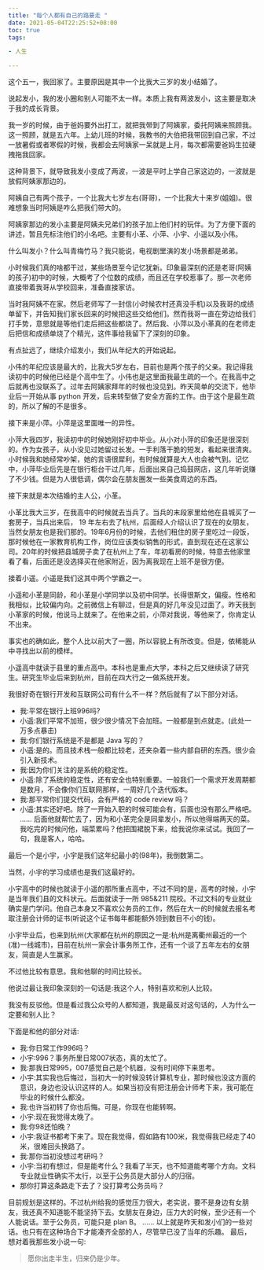 ```yaml
---
title: "每个人都有自己的路要走 "
date: 2021-05-04T22:25:52+08:00
toc: true
tags:

- 人生

---
```


这个五一，我回家了。主要原因是其中一个比我大三岁的发小结婚了。

说起发小，我的发小圈和别人可能不太一样。本质上我有两波发小，这主要是取决于我的成长背景。

我一岁的时候，由于爸妈要外出打工，就把我带到了阿姨家，委托阿姨来照顾我。这一照顾，就是五六年。上幼儿班的时候，我教书的大伯把我带回到自己家，不过一放暑假或者寒假的时候，我都会去阿姨家一呆就是上月，每次都需要爸妈生拉硬拽拖我回家。

这种背景下，就导致我发小变成了两波，一波是平时上学自己家这边的，一波就是放假阿姨家那边的。

阿姨自己有两个孩子，一个比我大七岁左右(哥哥)，一个比我大十来岁(姐姐)。很难想象当时阿姨是咋么把我们带大的。

阿姨家那边的发小主要是阿姨夫兄弟们的孩子加上他们村的玩伴。为了方便下面的讲述，暂且先标注他们的小名吧。主要有小革、小萍、小宇、小遥以及小伟。

什么叫发小？什么叫青梅竹马？我只能说，电视剧里演的发小场景都是弟弟。

小时候我们真的啥都干过，某些场景至今记忆犹新。印象最深刻的还是老哥(阿姨的孩子)初中的时候，大概考了个位数的成绩，而且还在学校惹事了。那一次老师直接带着我哥从学校回来，准备直接家访。

当时我阿姨不在家。然后老师写了一封信(小时候农村还真没手机)以及我哥的成绩单留下，并告知我们家长回来的时候把这些交给他们。然而我哥一直在旁边给我们打手势，意思就是等他们走后把这些都烧了。然后我、小萍以及小革真的在老师走后把信和成绩单烧了个精光，这件事给我留下了深刻的印象。

有点扯远了，继续介绍发小，我们从年纪大的开始说起。

小伟的年纪应该是最大的，比我大5岁左右，目前也是两个孩子的父亲。我记得我读初中的时候他已经是个高中生了。小伟也是这里面我最生疏的一个。在我高中之后就再也没联系了。过年去阿姨家拜年的时候也没见到。昨天简单的交流下，他毕业后一开始从事 python 开发，后来转型做了安全方面的工作。由于这个是最生疏的，所以了解的不是很多。

接下来是小萍。小萍是这里面唯一的异性。

小萍大我四岁，我读初中的时候她刚好初中毕业。从小对小萍的印象还是很深刻的。作为女孩子，从小没见过她留过长发。一手利落干脆的短发，看起来很清爽。小时候我和她经常吵架，她的言语很犀利，有时候就算是大人也会被气到。记忆中，小萍毕业后先是在银行柜台干过几年，后面出来自己捣鼓网店，这几年听说赚了不少钱。但是为人很低调，偶尔会在朋友圈发一些美食周边的东西。


接下来就是本次结婚的主人公，小革。

小革比我大三岁，在我高中的时候就去当兵了。当兵的末段家里给他在县城买了一套房子，当兵出来后， 19 年左右去了杭州，后面经人介绍认识了现在的女朋友，当然女朋友也是我们那的。19年6月份的时候，去他们租住的房子里吃过一段饭，那时候他在一家教育机构工作，岗位应该类似销售的形式，直到现在还在这家公司。20年的时候把县城房子卖了在杭州上了车，年初看房的时候，特意去他家里看了看，后面还是没选择买在他家附近，因为离我现在上班不是很方便。


接着小遥。小遥是我们这其中两个学霸之一。

小遥和小革是同龄，和小革是小学同学以及初中同学。长得很斯文，偏瘦。性格和我相似，比较偏内向。之前微信上有聊过，但是真的好几年没见过面了。昨天我到小革家的时候，他说马上就来了。在他来之前，小萍对我说，等他来了，你肯定认不出来。

事实也的确如此，整个人比以前大了一圈，所以容貌上有所改变。但是，依稀能从中寻找出以前的模样。

小遥高中就读于县里的重点高中。本科也是重点大学，本科之后又继续读了研究生。研究生毕业后来到杭州，目前在四大行之一做系统开发。

我很好奇在银行开发和互联网公司有什么不一样？然后就有了以下部分对话。

- 我:平常在银行上班996吗?
- 小遥:我们平常不加班，很少很少情况下会加班。一般都是到点就走。(此处一万多点暴击)
- 我:你们银行系统是不是都是 Java 写的？
- 小遥:是的。而且技术栈一般都比较老，还夹杂着一些内部自研的东西。很少会引入新技术。
- 我:因为你们关注的是系统的稳定性。
- 小遥:除了系统的稳定性，还有安全也特别重要。一般我们一个需求开发周期都是数月，不会像你们互联网那样，一周好几个迭代版本。
- 我:那平常你们提交代码，会有严格的 code review 吗？
- 小遥:其实还好吧。除了一开始入职的时候可能会有，后面也没有那么严格吧。
......
后面他就帮忙去了，因为和小革完全是同辈发小，所以他得端两天的菜。我吃完的时候问他，端菜累吗？他把围裙脱下来，给我说你来试试。我回了一句，我是客人，哈哈。
  
最后一个是小宇，小宇是我们这年纪最小的(98年)，我倒数第二。

当然，小宇的学习成绩也是我们这最好的。

小宇高中的时候也就读于小遥的那所重点高中，不过不同的是，高考的时候，小宇是当年我们县的文科状元。后面就读于一所 985&211 院校。不过文科的专业就业确实是门学问。他自己本身又不喜欢公务员的工作，然后在大一的时候就去报名考取注册会计师的证书(听说这个证书每年都能额外领到数目不小的钱)。

小宇毕业后，也来到杭州(大家都在杭州的原因之一是:杭州是离衢州最近的一个(准)一线城市)，目前在杭州一家会计事务所工作，还有一个谈了五年左右的女朋友，简直是人生赢家。

不过他比较有意思。我和他聊的时间比较长。

他说过最让我印象深刻的一句话是:我这个人，特别喜欢和别人比较。

我没有反驳他。但是看过我公众号的人都知道，我是最反对这句话的，人为什么一定要和别人比？

下面是和他的部分对话:
- 我:你日常工作996吗？
- 小宇:996？事务所里日常007状态，真的太忙了。
- 我:那我日常995，007感觉自己是个机器，没有时间停下来思考。
- 小宇:其实我也后悔过，当初大一的时候没转计算机专业，那时候也没这方面的意识，身边也没认识这样的人。如果当初没有把注册会计师考下来，我可能在毕业的时候什么都没。
- 我:也许当初转了你也后悔。可是，你现在也能转啊。
- 小宇:现在我觉得太晚了。
- 我:你98还怕晚？
- 小宇:我证书都考下来了。现在我觉得，假如路有100米，我觉得我已经走了40米，很难回头换路了。
- 我:那你当初没想过考研吗？
- 小宇:当初有想过，但是能考什么？我看了半天，也不知道能考哪个方向。文科专业就业性确实不太行，以至于公务员是大部分人的归宿。
- 那你打算这条路走下去了？没打算考公务员吗？

目前规划是这样的。不过杭州给我的感觉压力很大，老实说，要不是身边有女朋友，我还真不知道能不能坚持下去。女朋友在身边，压力大的时候，至少还有一个人能说话。至于公务员，可能只是 plan B。
......
以上就是昨天和发小们的一些对话。也只有在这种场合下才能凑齐全部的人，尽管早已没了当年的乐趣。
最后，想对着我那些发小说一句:
> 愿你出走半生，归来仍是少年。
